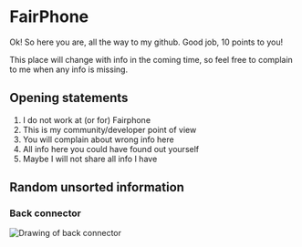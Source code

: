 # FairPhone

Ok! So here you are, all the way to my github. Good job, 10 points to you!

This place will change with info in the coming time, so feel free to complain to me when any info is missing.

## Opening statements

1. I do not work at (or for) Fairphone
2. This is my community/developer point of view
3. You will complain about wrong info here
4. All info here you could have found out yourself
5. Maybe I will not share all info I have

## Random unsorted information

### Back connector

![Drawing of back connector](https://github.com/dirkvl/FairPhone/blob/master/Drawings/back-connector.JPG "drawing of back connector")

